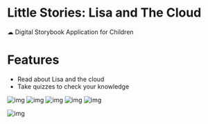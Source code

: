 # Little Stories: Lisa and The Cloud

☁ Digital Storybook Application for Children

# Features
- Read about Lisa and the cloud
- Take quizzes to check your knowledge

![img](https://i.imgur.com/yoiBmzr.png)
![img](https://i.imgur.com/xGlP7mB.png)
![img](https://i.imgur.com/rufDZjN.png)
![img](https://i.imgur.com/7KLjj0N.png)
![img](https://i.imgur.com/Q9plcMS.png)

![img](https://media.giphy.com/media/JqDZfJPttnCeCyFM9y/giphy.gif)

